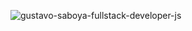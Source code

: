 ![gustavo-saboya-fullstack-developer-js](https://user-images.githubusercontent.com/64825005/103375108-0d268c00-4ab8-11eb-9f14-ff4f3fee877b.png)
<!--
**saboyagustavo/saboyagustavo** is a ✨ _special_ ✨ repository because its `README.md` (this file) appears on your GitHub profile.

Here are some ideas to get you started:

- 🔭 I’m currently working on ...
- 🌱 I’m currently learning ...
- 👯 I’m looking to collaborate on ...
- 🤔 I’m looking for help with ...
- 💬 Ask me about ...
- 📫 How to reach me: ...
- 😄 Pronouns: ...
- ⚡ Fun fact: ...
-->
